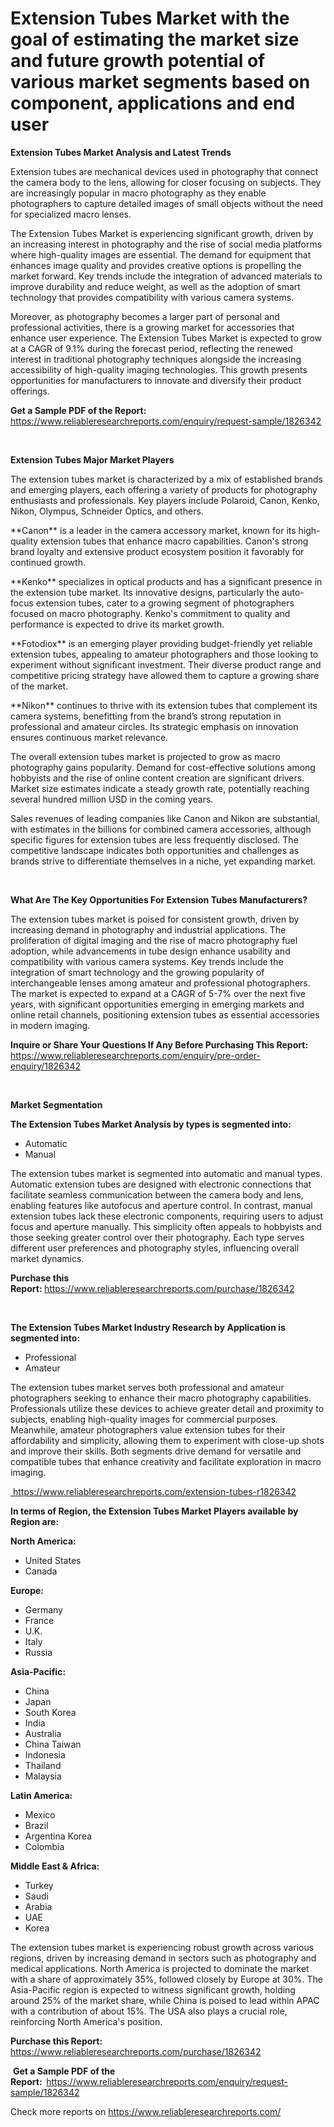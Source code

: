 <p><h1>Extension Tubes Market with the goal of estimating the market size and future growth potential of various market segments based on component, applications and end user</h1></p><p><strong>Extension Tubes Market Analysis and Latest Trends</strong></p>
<p><p>Extension tubes are mechanical devices used in photography that connect the camera body to the lens, allowing for closer focusing on subjects. They are increasingly popular in macro photography as they enable photographers to capture detailed images of small objects without the need for specialized macro lenses.</p><p>The Extension Tubes Market is experiencing significant growth, driven by an increasing interest in photography and the rise of social media platforms where high-quality images are essential. The demand for equipment that enhances image quality and provides creative options is propelling the market forward. Key trends include the integration of advanced materials to improve durability and reduce weight, as well as the adoption of smart technology that provides compatibility with various camera systems.</p><p>Moreover, as photography becomes a larger part of personal and professional activities, there is a growing market for accessories that enhance user experience. The Extension Tubes Market is expected to grow at a CAGR of 9.1% during the forecast period, reflecting the renewed interest in traditional photography techniques alongside the increasing accessibility of high-quality imaging technologies. This growth presents opportunities for manufacturers to innovate and diversify their product offerings.</p></p>
<p><strong>Get a Sample PDF of the Report:&nbsp;</strong> <a href="https://www.reliableresearchreports.com/enquiry/request-sample/1826342?utm_campaign=2513&utm_medium=2&utm_source=Github&utm_content=ia&utm_term=18022025&utm_id=extension-tubes">https://www.reliableresearchreports.com/enquiry/request-sample/1826342</a></p>
<p>&nbsp;</p>
<p><strong>Extension Tubes Major Market Players</strong></p>
<p><p>The extension tubes market is characterized by a mix of established brands and emerging players, each offering a variety of products for photography enthusiasts and professionals. Key players include Polaroid, Canon, Kenko, Nikon, Olympus, Schneider Optics, and others.</p><p>**Canon** is a leader in the camera accessory market, known for its high-quality extension tubes that enhance macro capabilities. Canon's strong brand loyalty and extensive product ecosystem position it favorably for continued growth. </p><p>**Kenko** specializes in optical products and has a significant presence in the extension tube market. Its innovative designs, particularly the auto-focus extension tubes, cater to a growing segment of photographers focused on macro photography. Kenko's commitment to quality and performance is expected to drive its market growth.</p><p>**Fotodiox** is an emerging player providing budget-friendly yet reliable extension tubes, appealing to amateur photographers and those looking to experiment without significant investment. Their diverse product range and competitive pricing strategy have allowed them to capture a growing share of the market.</p><p>**Nikon** continues to thrive with its extension tubes that complement its camera systems, benefitting from the brand’s strong reputation in professional and amateur circles. Its strategic emphasis on innovation ensures continuous market relevance.</p><p>The overall extension tubes market is projected to grow as macro photography gains popularity. Demand for cost-effective solutions among hobbyists and the rise of online content creation are significant drivers. Market size estimates indicate a steady growth rate, potentially reaching several hundred million USD in the coming years.</p><p>Sales revenues of leading companies like Canon and Nikon are substantial, with estimates in the billions for combined camera accessories, although specific figures for extension tubes are less frequently disclosed. The competitive landscape indicates both opportunities and challenges as brands strive to differentiate themselves in a niche, yet expanding market.</p></p>
<p>&nbsp;</p>
<p><strong>What Are The Key Opportunities For Extension Tubes Manufacturers?</strong></p>
<p><p>The extension tubes market is poised for consistent growth, driven by increasing demand in photography and industrial applications. The proliferation of digital imaging and the rise of macro photography fuel adoption, while advancements in tube design enhance usability and compatibility with various camera systems. Key trends include the integration of smart technology and the growing popularity of interchangeable lenses among amateur and professional photographers. The market is expected to expand at a CAGR of 5-7% over the next five years, with significant opportunities emerging in emerging markets and online retail channels, positioning extension tubes as essential accessories in modern imaging.</p></p>
<p><strong>Inquire or Share Your Questions If Any Before Purchasing This Report:</strong> <a href="https://www.reliableresearchreports.com/enquiry/pre-order-enquiry/1826342?utm_campaign=2513&utm_medium=2&utm_source=Github&utm_content=ia&utm_term=18022025&utm_id=extension-tubes">https://www.reliableresearchreports.com/enquiry/pre-order-enquiry/1826342</a></p>
<p>&nbsp;</p>
<p><strong>Market Segmentation</strong></p>
<p><strong>The Extension Tubes Market Analysis by types is segmented into:</strong></p>
<p><ul><li>Automatic</li><li>Manual</li></ul></p>
<p><p>The extension tubes market is segmented into automatic and manual types. Automatic extension tubes are designed with electronic connections that facilitate seamless communication between the camera body and lens, enabling features like autofocus and aperture control. In contrast, manual extension tubes lack these electronic components, requiring users to adjust focus and aperture manually. This simplicity often appeals to hobbyists and those seeking greater control over their photography. Each type serves different user preferences and photography styles, influencing overall market dynamics.</p></p>
<p><strong>Purchase this Report:&nbsp;</strong><a href="https://www.reliableresearchreports.com/purchase/1826342?utm_campaign=2513&utm_medium=2&utm_source=Github&utm_content=ia&utm_term=18022025&utm_id=extension-tubes">https://www.reliableresearchreports.com/purchase/1826342</a></p>
<p>&nbsp;</p>
<p><strong>The Extension Tubes Market Industry Research by Application is segmented into:</strong></p>
<p><ul><li>Professional</li><li>Amateur</li></ul></p>
<p><p>The extension tubes market serves both professional and amateur photographers seeking to enhance their macro photography capabilities. Professionals utilize these devices to achieve greater detail and proximity to subjects, enabling high-quality images for commercial purposes. Meanwhile, amateur photographers value extension tubes for their affordability and simplicity, allowing them to experiment with close-up shots and improve their skills. Both segments drive demand for versatile and compatible tubes that enhance creativity and facilitate exploration in macro imaging.</p></p>
<p><a href="https://www.reliableresearchreports.com/extension-tubes-r1826342?utm_campaign=2513&utm_medium=2&utm_source=Github&utm_content=ia&utm_term=18022025&utm_id=extension-tubes">&nbsp;https://www.reliableresearchreports.com/extension-tubes-r1826342</a></p>
<p><strong>In terms of Region, the Extension Tubes Market Players available by Region are:</strong></p>
<p>
    <p> <strong> North America: </strong>
        <ul>
            <li>United States</li>
            <li>Canada</li>
        </ul>
        </p> 
    <p> <strong> Europe: </strong>
        <ul>
            <li>Germany</li>
            <li>France</li>
            <li>U.K.</li>
            <li>Italy</li>
            <li>Russia</li>
        </ul>
        </p> 
    <p> <strong> Asia-Pacific: </strong>
        <ul>
            <li>China</li>
            <li>Japan</li>
            <li>South Korea</li>
            <li>India</li>
            <li>Australia</li>
            <li>China Taiwan</li>
            <li>Indonesia</li>
            <li>Thailand</li>
            <li>Malaysia</li>
        </ul>
        </p> 
    <p> <strong> Latin America: </strong>
        <ul>
            <li>Mexico</li>
            <li>Brazil</li>
            <li>Argentina Korea</li>
            <li>Colombia</li>
        </ul>
        </p> 
    <p> <strong> Middle East & Africa: </strong>
        <ul>
            <li>Turkey</li>
            <li>Saudi</li>
            <li>Arabia</li>
            <li>UAE</li>
            <li>Korea</li>
        </ul>
    </p>
    </p>
<p><p>The extension tubes market is experiencing robust growth across various regions, driven by increasing demand in sectors such as photography and medical applications. North America is projected to dominate the market with a share of approximately 35%, followed closely by Europe at 30%. The Asia-Pacific region is expected to witness significant growth, holding around 25% of the market share, while China is poised to lead within APAC with a contribution of about 15%. The USA also plays a crucial role, reinforcing North America's position.</p></p>
<p><strong>Purchase this Report: </strong><a href="https://www.reliableresearchreports.com/purchase/1826342?utm_campaign=2513&utm_medium=2&utm_source=Github&utm_content=ia&utm_term=18022025&utm_id=extension-tubes">https://www.reliableresearchreports.com/purchase/1826342</a></p>
<p>&nbsp;<strong>Get a Sample PDF of the Report:&nbsp;&nbsp;</strong><a href="https://www.reliableresearchreports.com/enquiry/request-sample/1826342?utm_campaign=2513&utm_medium=2&utm_source=Github&utm_content=ia&utm_term=18022025&utm_id=extension-tubes">https://www.reliableresearchreports.com/enquiry/request-sample/1826342</a></p>
<p><strong></strong></p>
<p>Check more reports on <a href="https://www.reliableresearchreports.com/?utm_campaign=2513&utm_medium=2&utm_source=Github&utm_content=ia&utm_term=18022025&utm_id=extension-tubes">https://www.reliableresearchreports.com/</a></p>